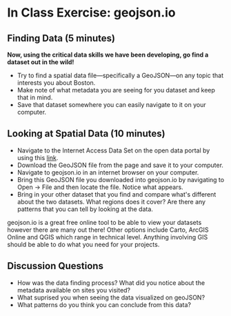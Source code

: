 # In Class Exercise: geojson.io

## Finding Data (5 minutes)
**Now, using the critical data skills we have been developing, go find a dataset out in the wild!**
* Try to find a spatial data file—specifically a GeoJSON—on any topic that interests you about Boston.
* Make note of what metadata you are seeing for you dataset and keep that in mind.
* Save that dataset somewhere you can easily navigate to it on your computer.


## Looking at Spatial Data (10 minutes)

* Navigate to the Internet Access Data Set on the open data portal by using this [link](https://lmec-data-portal-dev.netlify.app/#/catalog/dkhm2yhrb).
* Download the GeoJSON file from the page and save it to your computer.
* Navigate to geojson.io in an internet browser on your computer.
* Bring this GeoJSON file you downloaded into geojson.io by navigating to Open -> File and then locate the file. Notice what appears.
* Bring in your other dataset that you find and compare what's different about the two datasets. What regions does it cover? Are there any patterns that you can tell by looking at the data.

<aside>
geojson.io is a great free online tool to be able to view your datasets however there are many out there! Other options include Carto, ArcGIS Online and QGIS which range in technical level. Anything involving GIS should be able to do what you need for your projects.
</aside>

## Discussion Questions
* How was the data finding process? What did you notice about the metadata available on sites you visited?
* What suprised you when seeing the data visualized on geoJSON?
* What patterns do you think you can conclude from this data?
